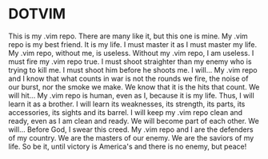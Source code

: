 # DOTVIM #

This is my .vim repo. There are many like it, but this one is mine.
My .vim repo is my best friend. It is my life. I must master it as I must master my life.
My .vim repo, without me, is useless. Without my .vim repo, I am useless. I must fire my .vim repo true. I must shoot straighter than my enemy who is trying to kill me. I must shoot him before he shoots me. I will...
My .vim repo and I know that what counts in war is not the rounds we fire, the noise of our burst, nor the smoke we make. We know that it is the hits that count. We will hit...
My .vim repo is human, even as I, because it is my life. Thus, I will learn it as a brother. I will learn its weaknesses, its strength, its parts, its accessories, its sights and its barrel. I will keep my .vim repo clean and ready, even as I am clean and ready. We will become part of each other. We will...
Before God, I swear this creed. My .vim repo and I are the defenders of my country. We are the masters of our enemy. We are the saviors of my life.
So be it, until victory is America's and there is no enemy, but peace!

